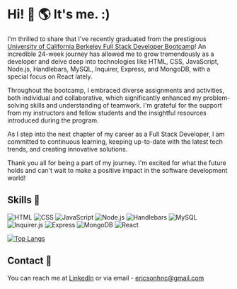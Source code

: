 # Hi! 👋 🌎 It's me. :)

I'm thrilled to share that I've recently graduated from the prestigious [University of California Berkeley Full Stack Developer Bootcamp](https://bootcamp.berkeley.edu/coding/)! An incredible 24-week journey has allowed me to grow tremendously as a developer and delve deep into technologies like HTML, CSS, JavaScript, Node.js, Handlebars, MySQL, Inquirer, Express, and MongoDB, with a special focus on React lately.

Throughout the bootcamp, I embraced diverse assignments and activities, both individual and collaborative, which significantly enhanced my problem-solving skills and understanding of teamwork. I'm grateful for the support from my instructors and fellow students and the insightful resources introduced during the program.

As I step into the next chapter of my career as a Full Stack Developer, I am committed to continuous learning, keeping up-to-date with the latest tech trends, and creating innovative solutions.

Thank you all for being a part of my journey. I'm excited for what the future holds and can't wait to make a positive impact in the software development world!

## Skills 🚀

![HTML](https://img.shields.io/badge/HTML-E34F26?style=for-the-badge&logo=html5&logoColor=white)
![CSS](https://img.shields.io/badge/CSS-1572B6?style=for-the-badge&logo=css3&logoColor=white)
![JavaScript](https://img.shields.io/badge/JavaScript-F7DF1E?style=for-the-badge&logo=javascript&logoColor=black)
![Node.js](https://img.shields.io/badge/Node.js-43853D?style=for-the-badge&logo=node-dot-js&logoColor=white)
![Handlebars](https://img.shields.io/badge/Handlebars-f0772b?style=for-the-badge&logo=handlebars&logoColor=white)
![MySQL](https://img.shields.io/badge/MySQL-4479A1?style=for-the-badge&logo=mysql&logoColor=white)
![Inquirer.js](https://img.shields.io/badge/Inquirer.js-6600FF?style=for-the-badge)
![Express](https://img.shields.io/badge/Express-000000?style=for-the-badge&logo=express&logoColor=white)
![MongoDB](https://img.shields.io/badge/MongoDB-4EA94B?style=for-the-badge&logo=mongodb&logoColor=white)
![React](https://img.shields.io/badge/React-20232A?style=for-the-badge&logo=react&logoColor=61DAFB)

[![Top Langs](https://github-readme-stats.vercel.app/api/top-langs/?username=JonathanFadera&layout=compact)](https://github.com/anuraghazra/github-readme-stats)

## Contact 📧

You can reach me at [LinkedIn](https://www.linkedin.com/in/jonathanfadera) or via email - ericsonhnc@gmail.com
